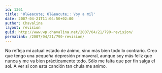 ```yaml
---
id: 1361
title: 'Ol&eacute; Ol&eacute;: Voy a mil'
date: 2007-04-21T11:04:50+02:00
author: Chavalina
layout: revision
guid: http://www.wp.chavalina.net/2007/04/21/790-revision/
permalink: /2007/04/21/790-revision/
---
```

No refleja mi actual estado de &aacute;nimo, sino m&aacute;s bien todo lo contrario. Creo que tengo una peque&ntilde;a depresi&oacute;n primaveral, aunque soy m&aacute;s feliz que nunca y me va bien pr&aacute;cticamente todo. S&oacute;lo me falta que por fin salga el sol. A ver si con esta canci&oacute;n tan chula me animo.